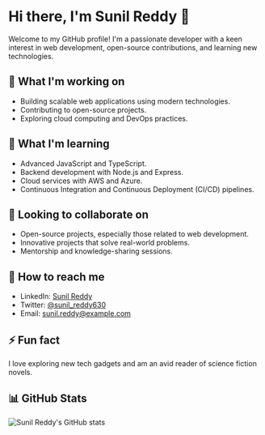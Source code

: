 # Hi there, I'm Sunil Reddy 👋

Welcome to my GitHub profile! I'm a passionate developer with a keen interest in web development, open-source contributions, and learning new technologies.

## 🔭 What I'm working on

- Building scalable web applications using modern technologies.
- Contributing to open-source projects.
- Exploring cloud computing and DevOps practices.

## 🌱 What I'm learning

- Advanced JavaScript and TypeScript.
- Backend development with Node.js and Express.
- Cloud services with AWS and Azure.
- Continuous Integration and Continuous Deployment (CI/CD) pipelines.

## 👯 Looking to collaborate on

- Open-source projects, especially those related to web development.
- Innovative projects that solve real-world problems.
- Mentorship and knowledge-sharing sessions.

## 🤔 How to reach me

- LinkedIn: [Sunil Reddy](https://www.linkedin.com/in/sunil-reddy-630/)
- Twitter: [@sunil_reddy630](https://twitter.com/sunil_reddy630)
- Email: sunil.reddy@example.com

## ⚡ Fun fact

I love exploring new tech gadgets and am an avid reader of science fiction novels.

## 📊 GitHub Stats

![Sunil Reddy's GitHub stats](https://github-readme-stats.vercel.app/api?username=sunil-reddy-630&show_icons=true&theme=radical)

<!--
**sunil-reddy-630/sunil-reddy-630** is a ✨ _special_ ✨ repository because its `README.md` (this file) appears on your GitHub profile.
-->

